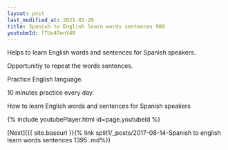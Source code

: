 ```yaml
---
layout: post
last_modified_at: 2021-03-29
title: Spanish to English learn words sentences 980 
youtubeId: lTUx47enY40
---
```

 
 
Helps to learn English words and sentences for Spanish speakers.

Opportunitiy to repeat the words sentences. 

Practice English language. 
 
10 minutes practice every day. 
 
How to learn English words and sentences for Spanish speakers 
 
{% include youtubePlayer.html id=page.youtubeId %}
 
 
[Next]({{ site.baseurl }}{% link  split1/_posts/2017-08-14-Spanish to english learn words sentences 1395 .md%})
 
